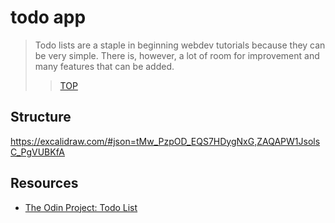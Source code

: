 # todo app

> Todo lists are a staple in beginning webdev tutorials because they can be very simple.
> There is, however, a lot of room for improvement and many features that can be added.
> > [TOP](https://www.theodinproject.com/lessons/node-path-javascript-todo-list#the-todo-list)

## Structure

<https://excalidraw.com/#json=tMw_PzpOD_EQS7HDygNxG,ZAQAPW1JsolsC_PgVUBKfA>

## Resources

- [The Odin Project: Todo List](https://www.theodinproject.com/lessons/node-path-javascript-todo-list)
